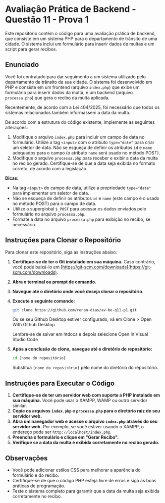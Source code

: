 # Avaliação Prática de Backend - Questão 11 - Prova 1

Este repositório contém o código para uma avaliação prática de backend, que consiste em um sistema PHP para o departamento de trânsito de uma cidade. O sistema inclui um formulário para inserir dados de multas e um script para gerar recibos.

## Enunciado

Você foi contratado para dar seguimento a um sistema utilizado pelo departamento de trânsito de sua cidade. O sistema foi desenvolvido em PHP e consiste em um frontend (arquivo `index.php`) que exibe um formulário para inserir dados da multa, e um backend (arquivo `processa.php`) que gera o recibo da multa aplicada.

Recentemente, de acordo com a Lei 404/2025, foi necessário que todos os sistemas relacionados também informassem a data da multa.

De acordo com a estrutura do código existente, implemente as seguintes alterações:

1.  Modifique o arquivo `index.php` para incluir um campo de data no formulário. Utilize a tag `<input>` com o atributo `type="date"` para criar um seletor de data. Não se esqueça de definir os atributos `id` e `name` adequados para o campo (o atributo `name` será usado no método POST).
2.  Modifique o arquivo `processa.php` para receber e exibir a data da multa no recibo gerado. Certifique-se de que a data seja exibida no formato correto, de acordo com a legislação.

**Dicas:**

* Na tag `<input>` do campo de data, utilize a propriedade `type="date"` para implementar um seletor de data.
* Não se esqueça de definir os atributos `id` e `name` (este campo é o usado no método POST) para o campo de data.
* Utilize a superglobal `$_POST` para acessar os dados enviados pelo formulário no arquivo `processa.php`.
* Formate a data no arquivo `processa.php` para exibição no recibo, se necessário.

## Instruções para Clonar o Repositório

Para clonar este repositório, siga as instruções abaixo:

1.  **Certifique-se de ter o Git instalado em sua máquina.** Caso contrário, você pode baixá-lo em [https://git-scm.com/downloads](https://git-scm.com/downloads).
2.  **Abra o terminal ou prompt de comando.**
3.  **Navegue até o diretório onde você deseja clonar o repositório.**
4.  **Execute o seguinte comando:**

    ```bash
    git clone https://github.com/renan-dias/av-be-q11-p1.git
    ```

    Ou se seu GIthub Desktop estiver configurado, vá em Clone > Open With Github Desktop

    Lembre-se de salvar em htdocs e depois selecione Open In Visual Studio Code

5.  **Após a conclusão do clone, navegue até o diretório do repositório:**

    ```bash
    cd [nome do repositório]
    ```

    Substitua `[nome do repositório]` pelo nome do diretório do repositório.

## Instruções para Executar o Código

1.  **Certifique-se de ter um servidor web com suporte a PHP instalado em sua máquina.** Você pode usar o XAMPP, WAMP ou outro servidor similar.
2.  **Copie os arquivos `index.php` e `processa.php` para o diretório raiz do seu servidor web.**
3.  **Abra um navegador web e acesse o arquivo `index.php` através do seu servidor web.** Por exemplo, se você estiver usando o XAMPP, o endereço pode ser `http://localhost/index.php`.
4.  **Preencha o formulário e clique em "Gerar Recibo".**
5.  **Verifique se a data da multa é exibida corretamente no recibo gerado.**

## Observações

* Você pode adicionar estilos CSS para melhorar a aparência do formulário e do recibo.
* Certifique-se de que o código PHP esteja livre de erros e siga as boas práticas de programação.
* Teste o sistema completo para garantir que a data da multa seja exibida corretamente no recibo.
